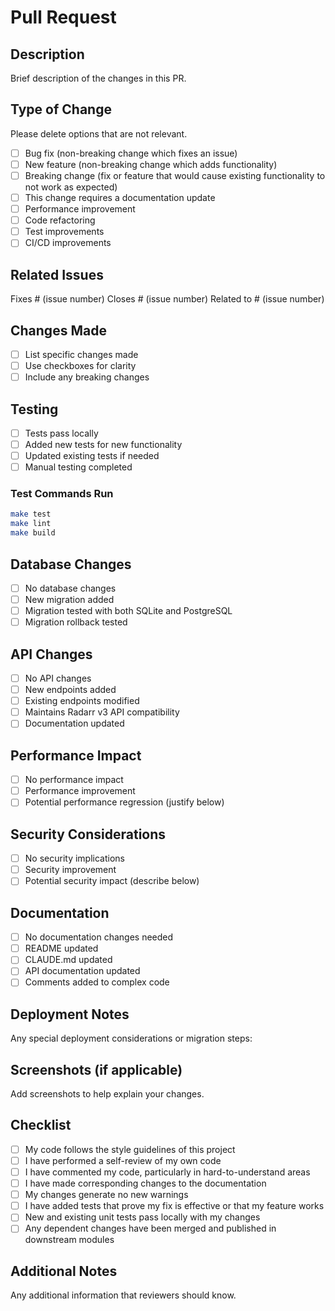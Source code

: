 # Pull Request

## Description
Brief description of the changes in this PR.

## Type of Change
Please delete options that are not relevant.

- [ ] Bug fix (non-breaking change which fixes an issue)
- [ ] New feature (non-breaking change which adds functionality)
- [ ] Breaking change (fix or feature that would cause existing functionality to not work as expected)
- [ ] This change requires a documentation update
- [ ] Performance improvement
- [ ] Code refactoring
- [ ] Test improvements
- [ ] CI/CD improvements

## Related Issues
Fixes # (issue number)
Closes # (issue number)
Related to # (issue number)

## Changes Made
- [ ] List specific changes made
- [ ] Use checkboxes for clarity
- [ ] Include any breaking changes

## Testing
- [ ] Tests pass locally
- [ ] Added new tests for new functionality
- [ ] Updated existing tests if needed
- [ ] Manual testing completed

### Test Commands Run
```bash
make test
make lint
make build
```

## Database Changes
- [ ] No database changes
- [ ] New migration added
- [ ] Migration tested with both SQLite and PostgreSQL
- [ ] Migration rollback tested

## API Changes
- [ ] No API changes
- [ ] New endpoints added
- [ ] Existing endpoints modified
- [ ] Maintains Radarr v3 API compatibility
- [ ] Documentation updated

## Performance Impact
- [ ] No performance impact
- [ ] Performance improvement
- [ ] Potential performance regression (justify below)

## Security Considerations
- [ ] No security implications
- [ ] Security improvement
- [ ] Potential security impact (describe below)

## Documentation
- [ ] No documentation changes needed
- [ ] README updated
- [ ] CLAUDE.md updated
- [ ] API documentation updated
- [ ] Comments added to complex code

## Deployment Notes
Any special deployment considerations or migration steps:

## Screenshots (if applicable)
Add screenshots to help explain your changes.

## Checklist
- [ ] My code follows the style guidelines of this project
- [ ] I have performed a self-review of my own code
- [ ] I have commented my code, particularly in hard-to-understand areas
- [ ] I have made corresponding changes to the documentation
- [ ] My changes generate no new warnings
- [ ] I have added tests that prove my fix is effective or that my feature works
- [ ] New and existing unit tests pass locally with my changes
- [ ] Any dependent changes have been merged and published in downstream modules

## Additional Notes
Any additional information that reviewers should know.
